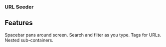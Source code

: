 ### URL Seeder

## Features

Spacebar pans around screen.
Search and filter as you type.
Tags for URLs.
Nested sub-containers.
